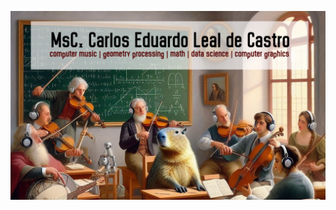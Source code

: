 ![Image](croped.png)


<!-- ![Top Langs](https://github-readme-stats.vercel.app/api/top-langs/?username=anuraghazra&langs_count=8) -->

    
<!-- <div style="display: inline_block"><br>
  <img align="center" alt="Js" height="30" width="40" src="https://raw.githubusercontent.com/devicons/devicon/master/icons/javascript/javascript-plain.svg">
  <img align="center" alt="HTML" height="30" width="40" src="https://raw.githubusercontent.com/devicons/devicon/master/icons/html5/html5-original.svg">
  <img align="center" alt="CSS" height="30" width="40" src="https://raw.githubusercontent.com/devicons/devicon/master/icons/css3/css3-original.svg">
</div> -->
 
<!-- <br> -->
 
<!-- ### Contatos abaixo!
 
<div> 
  <a href = "joaoleal98@outlook.com"><img src="https://img.shields.io/badge/-Outlook-%2300f?style=for-the-badge&logo=Outlook&logoColor=white" target="_blank"></a>
  <a href="https://www.linkedin.com/in/jo%C3%A3o-v%C3%ADtor-leal-de-castro-50871126a" target="_blank"><img src="https://img.shields.io/badge/-LinkedIn-%230077B5?style=for-the-badge&logo=linkedin&logoColor=white" target="_blank"></a>
</div> -->